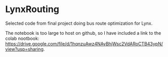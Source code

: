 # LynxRouting
Selected code from final project doing bus route optimization for Lynx.

The notebook is too large to host on github, so I have included a link to the colab nootbook: https://drive.google.com/file/d/1hqnzuAwz4NAyBhjWsc2VdARoCTB43ypN/view?usp=sharing.

